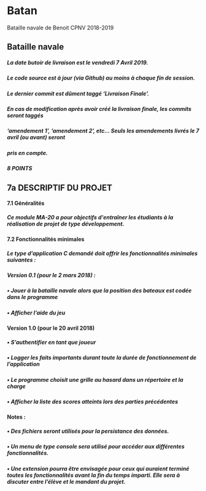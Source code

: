 # Batan
Bataille navale de Benoit CPNV 2018-2019
## Bataille navale
##### La	date	butoir	de	livraison	est	le	vendredi	7	Avril	2019.
##### Le	code	source	est	à	jour	(via	Github)	au	moins	à	chaque	fin	de	session.
##### Le	dernier	commit	est	dûment	taggé	‘Livraison	Finale’.
##### En	cas	de	modification	après	avoir	créé	la	livraison	finale,	les	commits	seront	taggés	
##### ‘amendement 1’,	‘amendement 2’,	etc… Seuls	les	amendements	livrés	le	7	avril	(ou	avant) seront	
##### pris	en	compte.
##### 8 POINTS	



## 7a DESCRIPTIF DU PROJET
####	7.1	Généralités
##### Ce module MA-20 a pour objectifs d'entraîner les étudiants à la réalisation de projet de type développement.
#### 7.2	Fonctionnalités minimales
##### Le type d’application C demandé doit offrir les fonctionnalités minimales suivantes :
##### Version 0.1 (pour le 2 mars 2018) :
##### •	Jouer à la bataille navale alors que la position des bateaux est codée dans le programme
##### •	Afficher l’aide du jeu
#### Version 1.0 (pour le 20 avril 2018)
##### •	S’authentifier en tant que joueur
##### •	Logger les faits importants durant toute la durée de fonctionnement de l’application
##### •	Le programme choisit une grille au hasard dans un répertoire et la charge 
##### •	Afficher la liste des scores atteints lors des parties précédentes
#### Notes : 
##### •	Des fichiers seront utilisés pour la persistance des données.
##### •	Un menu de type console sera utilisé pour accéder aux différentes fonctionnalités.
##### •	Une extension pourra être envisagée pour ceux qui auraient terminé toutes les fonctionnalités avant la fin du temps imparti. Elle sera à discuter entre l’élève et le mandant du projet.
